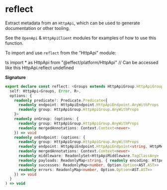 # reflect

Extract metadata from an `HttpApi`, which can be used to generate documentation
or other tooling.

See the `OpenApi` & `HttpApiClient` modules for examples of how to use this function.

To import and use `reflect` from the "HttpApi" module:

ts
import \* as HttpApi from "@effect/platform/HttpApi"
// Can be accessed like this
HttpApi.reflect
undefined

**Signature**

```ts
export declare const reflect: <Groups extends HttpApiGroup.HttpApiGroup.Any, Error, R>(
  self: HttpApi<Groups, Error, R>,
  options: {
    readonly predicate?: Predicate.Predicate<{
      readonly endpoint: HttpApiEndpoint.HttpApiEndpoint.AnyWithProps
      readonly group: HttpApiGroup.HttpApiGroup.AnyWithProps
    }>
    readonly onGroup: (options: {
      readonly group: HttpApiGroup.HttpApiGroup.AnyWithProps
      readonly mergedAnnotations: Context.Context<never>
    }) => void
    readonly onEndpoint: (options: {
      readonly group: HttpApiGroup.HttpApiGroup.AnyWithProps
      readonly endpoint: HttpApiEndpoint.HttpApiEndpoint<string, HttpMethod>
      readonly mergedAnnotations: Context.Context<never>
      readonly middleware: ReadonlySet<HttpApiMiddleware.TagClassAny>
      readonly payloads: ReadonlyMap<string, { readonly encoding: HttpApiSchema.Encoding; readonly ast: AST.AST }>
      readonly successes: ReadonlyMap<number, Option.Option<AST.AST>>
      readonly errors: ReadonlyMap<number, Option.Option<AST.AST>>
    }) => void
  }
) => void
```
